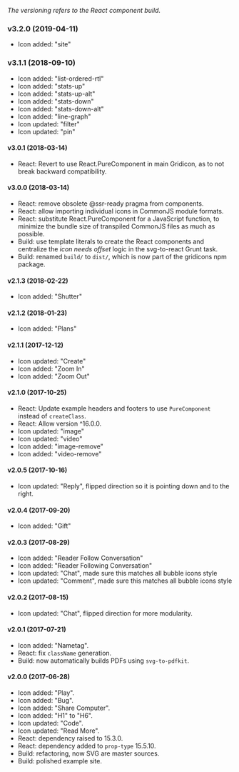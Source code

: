 _The versioning refers to the React component build._
### v3.2.0 (2019-04-11)
* Icon added: "site"

### v3.1.1 (2018-09-10)
* Icon added: "list-ordered-rtl"
* Icon added: "stats-up"
* Icon added: "stats-up-alt"
* Icon added: "stats-down"
* Icon added: "stats-down-alt"
* Icon added: "line-graph"
* Icon updated: "filter"
* Icon updated: "pin"

#### v3.0.1 (2018-03-14)
* React: Revert to use React.PureComponent in main Gridicon, as to not break backward compatibility.

#### v3.0.0 (2018-03-14)
* React: remove obsolete @ssr-ready pragma from components.
* React: allow importing individual icons in CommonJS module formats.
* React: substitute React.PureComponent for a JavaScript function, to minimize the bundle size of transpiled CommonJS files as much as possible.
* Build: use template literals to create the React components and centralize the _icon needs offset_ logic in the svg-to-react Grunt task.
* Build: renamed `build/` to `dist/`, which is now part of the gridicons npm package.

#### v2.1.3 (2018-02-22)
* Icon added: "Shutter"

#### v2.1.2 (2018-01-23)
* Icon added: "Plans"

#### v2.1.1 (2017-12-12)
* Icon updated: "Create"
* Icon added: "Zoom In"
* Icon added: "Zoom Out"

#### v2.1.0 (2017-10-25)
* React: Update example headers and footers to use `PureComponent` instead of `createClass`.
* React: Allow version ^16.0.0.
* Icon updated: "image"
* Icon updated: "video"
* Icon added: "image-remove"
* Icon added: "video-remove"

#### v2.0.5 (2017-10-16)
* Icon updated: "Reply", flipped direction so it is pointing down and to the right.

#### v2.0.4 (2017-09-20)
* Icon added: "Gift"

#### v2.0.3 (2017-08-29)
* Icon added: "Reader Follow Conversation"
* Icon added: "Reader Following Conversation"
* Icon updated: "Chat", made sure this matches all bubble icons style
* Icon updated: "Comment", made sure this matches all bubble icons style

#### v2.0.2 (2017-08-15)

* Icon updated: "Chat", flipped direction for more modularity.

#### v2.0.1 (2017-07-21)

* Icon added: "Nametag".
* React: fix `className` generation.
* Build: now automatically builds PDFs using `svg-to-pdfkit`.

#### v2.0.0 (2017-06-28)

* Icon added: "Play".
* Icon added: "Bug".
* Icon added: "Share Computer".
* Icon added: "H1" to "H6".
* Icon updated: "Code".
* Icon updated: "Read More".
* React: dependency raised to 15.3.0.
* React: dependency added to `prop-type` 15.5.10.
* Build: refactoring, now SVG are master sources.
* Build: polished example site.
